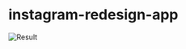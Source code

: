 # instagram-redesign-app

![Result](https://i.ibb.co/P1v6NQz/Screen-Shot-2021-12-10-at-10-41-47-PM.png)
